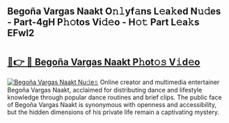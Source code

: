 ## Begoña Vargas Naakt O𝚗𝚕yf𝚊ns L𝚎a𝚔ed N𝚞𝚍es - Part-4gH P𝚑𝚘tos Vi𝚍𝚎o - H𝚘𝚝 Part L𝚎a𝚔s EFwI2

# <h2><a href="http://kf3wyc.oniu.top/?m=Bego%c3%b1a+Vargas+Naakt">🔗👉 🔴 Begoña Vargas Naakt P𝚑ot𝚘𝚜 V𝚒d𝚎o</a></h2>

[![Begoña Vargas Naakt Nu𝚍e𝚜](https://i.imgur.com/0qMVB7G.gif)](http://kf3wyc.oniu.top/?m=Bego%c3%b1a+Vargas+Naakt)
Online creator and multimedia entertainer Begoña Vargas Naakt, acclaimed for distributing dance and lifestyle knowledge through popular dance routines and brief clips. The public face of Begoña Vargas Naakt is synonymous with openness and accessibility, but the hidden dimensions of his private life remain a captivating mystery.  
